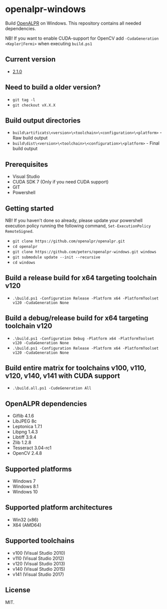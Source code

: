 # openalpr-windows

Build [OpenALPR](https://github.com/openalpr/openalpr) on Windows. This repository contains all needed dependencies.

NB! If you want to enable CUDA-support for OpenCV add `-CudaGeneration <Kepler|Fermi>` when executing `build.ps1`

## Current version

* [2.1.0](https://github.com/openalpr/openalpr/releases/tag/v2.1.0)

## Need to build a older version?

* `git tag -l`
* `git checkout vX.X.X`

## Build output directories

* `build\artificats\<version>\<toolchain>\<configuration>\<platform>` - Raw build output
* `build\dist\<version>\<toolchain>\<configuration>\<platform>` - Final build output

## Prerequisites

* Visual Studio
* CUDA SDK 7 (Only if you need CUDA support)
* GIT
* Powershell

## Getting started

NB! If you haven't done so already, please update your powershell execution policy
running the following command, `Set-ExecutionPolicy RemoteSigned`.

* `git clone https://github.com/openalpr/openalpr.git`
* `cd openalpr`
* `git clone https://github.com/peters/openalpr-windows.git windows`
* `git submodule update --init --recursive`
* `cd windows`

## Build a release build for x64 targeting toolchain v120

* `.\build.ps1 -Configuration Release -Platform x64 -PlatformToolset v120 -CudaGeneration None`

## Build a debug/release build for x64 targeting toolchain v120

* `.\build.ps1 -Configuration Debug -Platform x64 -PlatformToolset v120 -CudaGeneration None`
* `.\build.ps1 -Configuration Release -Platform x64 -PlatformToolset v120 -CudaGeneration None`

## Build entire matrix for toolchains v100, v110, v120, v140, v141 with CUDA support

* `.\build.all.ps1 -CudeGeneration All`

## OpenALPR dependencies

* Giflib 4.1.6
* LibJPEG 8c
* Leptonica 1.7.1
* Libpng 1.4.3
* Libtiff 3.9.4
* Zlib 1.2.8
* Tesseract 3.04-rc1
* OpenCV 2.4.8

## Supported platforms

* Windows 7
* Windows 8.1
* Windows 10

## Supported platform architectures

* Win32 (x86)
* X64 (AMD64)

## Supported toolchains

* v100 (Visual Studio 2010)
* v110 (Visual Studio 2012)
* v120 (Visual Studio 2013)
* v140 (Visual Studio 2015)
* v141 (Visual Studio 2017)

## License

MIT.

